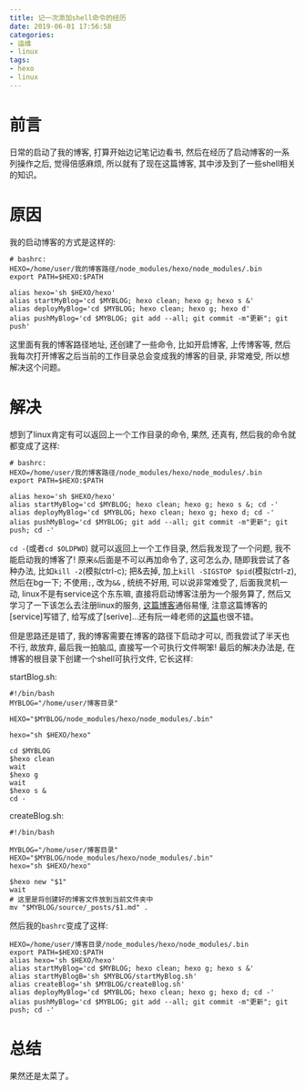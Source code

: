 ```yaml
---
title: 记一次添加shell命令的经历
date: 2019-06-01 17:56:58
categories:
- 运维
- linux
tags:
- hexo
- linux
---
```


# 前言

日常的启动了我的博客, 打算开始边记笔记边看书, 然后在经历了启动博客的一系列操作之后, 觉得倍感麻烦, 所以就有了现在这篇博客, 其中涉及到了一些shell相关的知识。
<!--more-->

# 原因

我的启动博客的方式是这样的:

```shell
# bashrc:
HEXO=/home/user/我的博客路径/node_modules/hexo/node_modules/.bin
export PATH=$HEXO:$PATH

alias hexo='sh $HEXO/hexo'
alias startMyBlog='cd $MYBLOG; hexo clean; hexo g; hexo s &'
alias deployMyBlog='cd $MYBLOG; hexo clean; hexo g; hexo d'
alias pushMyBlog='cd $MYBLOG; git add --all; git commit -m"更新"; git push'
```

这里面有我的博客路径地址, 还创建了一些命令, 比如开启博客, 上传博客等, 然后我每次打开博客之后当前的工作目录总会变成我的博客的目录, 非常难受, 所以想解决这个问题。

# 解决

想到了linux肯定有可以返回上一个工作目录的命令, 果然, 还真有, 然后我的命令就都变成了这样:

```shell
# bashrc:
HEXO=/home/user/我的博客路径/node_modules/hexo/node_modules/.bin
export PATH=$HEXO:$PATH

alias hexo='sh $HEXO/hexo'
alias startMyBlog='cd $MYBLOG; hexo clean; hexo g; hexo s &; cd -'
alias deployMyBlog='cd $MYBLOG; hexo clean; hexo g; hexo d; cd -'
alias pushMyBlog='cd $MYBLOG; git add --all; git commit -m"更新"; git push; cd -'
```

`cd -`(或者`cd $OLDPWD`) 就可以返回上一个工作目录, 然后我发现了一个问题, 我不能启动我的博客了! 原来`&`后面是不可以再加命令了, 这可怎么办, 随即我尝试了各种办法, 比如`kill -2`(模拟ctrl-c); 把&去掉, 加上`kill -SIGSTOP $pid`(模拟ctrl-z), 然后在bg一下; 不使用`;`, 改为`&&` , 统统不好用, 可以说非常难受了, 后面我灵机一动, linux不是有service这个东东嘛, 直接将启动博客注册为一个服务算了, 然后又学习了一下该怎么去注册linux的服务, [这篇博客](https://www.cnblogs.com/kevin443/p/6765608.html)通俗易懂, 注意这篇博客的[service]写错了, 给写成了[serive]...还有阮一峰老师的[这篇](http://www.ruanyifeng.com/blog/2016/03/systemd-tutorial-part-two.html)也很不错。

但是思路还是错了, 我的博客需要在博客的路径下启动才可以, 而我尝试了半天也不行, 故放弃, 最后我一拍脑瓜, 直接写一个可执行文件啊笨! 最后的解决办法是, 在博客的根目录下创建一个shell可执行文件, 它长这样:

startBlog.sh:
```shell
#!/bin/bash
MYBLOG="/home/user/博客目录"

HEXO="$MYBLOG/node_modules/hexo/node_modules/.bin"

hexo="sh $HEXO/hexo"

cd $MYBLOG
$hexo clean
wait
$hexo g
wait
$hexo s &
cd -
```

createBlog.sh:
```shell
#!/bin/bash

MYBLOG="/home/user/博客目录"
HEXO="$MYBLOG/node_modules/hexo/node_modules/.bin"
hexo="sh $HEXO/hexo"

$hexo new "$1"
wait
# 这里是将创建好的博客文件放到当前文件夹中
mv "$MYBLOG/source/_posts/$1.md" .
```

然后我的`bashrc`变成了这样:

```shell
HEXO=/home/user/博客目录/node_modules/hexo/node_modules/.bin
export PATH=$HEXO:$PATH
alias hexo='sh $HEXO/hexo'
alias startMyBlog='cd $MYBLOG; hexo clean; hexo g; hexo s &'
alias startMyBlogB='sh $MYBLOG/startMyBlog.sh'
alias createBlog='sh $MYBLOG/createBlog.sh'
alias deployMyBlog='cd $MYBLOG; hexo clean; hexo g; hexo d; cd -'
alias pushMyBlog='cd $MYBLOG; git add --all; git commit -m"更新"; git push; cd -'
```

# 总结

果然还是太菜了。
